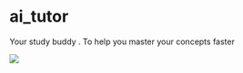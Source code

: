# ai_tutor
Your study buddy . To help you master your concepts faster

![](https://travis-ci.org/shubham0704/ai_tutor.svg?branch=master)
